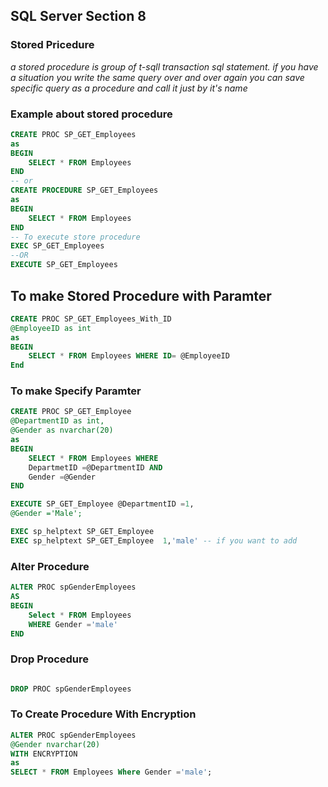 ## SQL Server Section 8
### Stored Pricedure
*a stored procedure is group of t-sqll transaction sql statement. if you have a situation you write the same query over and over again you can save specific query as a procedure and call it just by it's name*
### Example about stored procedure
```sql
CREATE PROC SP_GET_Employees
as
BEGIN 
    SELECT * FROM Employees
END
-- or 
CREATE PROCEDURE SP_GET_Employees
as
BEGIN 
    SELECT * FROM Employees
END
-- To execute store procedure 
EXEC SP_GET_Employees
--OR
EXECUTE SP_GET_Employees
```
## To make Stored Procedure with Paramter
```sql
CREATE PROC SP_GET_Employees_With_ID
@EmployeeID as int
as
BEGIN 
    SELECT * FROM Employees WHERE ID= @EmployeeID
End 
```
### To make Specify  Paramter 
```sql
CREATE PROC SP_GET_Employee
@DepartmentID as int,
@Gender as nvarchar(20)
as
BEGIN
    SELECT * FROM Employees WHERE 
    DepartmetID =@DepartmentID AND 
    Gender =@Gender
END

EXECUTE SP_GET_Employee @DepartmentID =1,
@Gender ='Male';
```
```sql
EXEC sp_helptext SP_GET_Employee
EXEC sp_helptext SP_GET_Employee  1,'male' -- if you want to add 

```
### Alter Procedure 
```sql
ALTER PROC spGenderEmployees
AS
BEGIN 
    Select * FROM Employees
    WHERE Gender ='male'
END
```
### Drop Procedure 
```sql

DROP PROC spGenderEmployees
```
### To Create Procedure With Encryption
```sql
ALTER PROC spGenderEmployees
@Gender nvarchar(20)
WITH ENCRYPTION
as
SELECT * FROM Employees Where Gender ='male';
```

